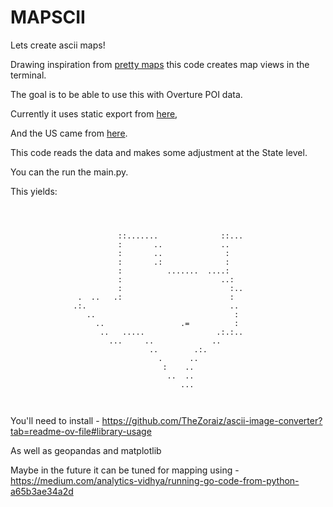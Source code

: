 # MAPSCII

Lets create ascii maps!

Drawing inspiration from [pretty maps](https://github.com/marceloprates/prettymaps) this code creates map views in the terminal.

The goal is to be able to use this with Overture POI data.

Currently it uses static export from [here](https://figshare.com/articles/dataset/_b_City-Level_Overture_Global_Places_Dataset_b_/24031809),

And the US came from [here](https://github.com/PublicaMundi/MappingAPI/blob/master/data/geojson/us-states.json).

This code reads the data and makes some adjustment at the State level.

You can the run the main.py.

This yields:

```



                        ::.......              ::...
                        :       ..             ..
                        :       ..              :
                        :       .:              :
                        :          .......  ....:
                        :                      ..:
                        :                        :..
               .  ..   .:                        :
              .:.                                ..
                 ..                               :
                   ..                 .=          :
                    ..   .....                .:.:..
                      ...     ..             ..
                               ..        .:.
                                 .      ..
                                  :    ..
                                   ..  ..
                                      ...



```

You'll need to install - https://github.com/TheZoraiz/ascii-image-converter?tab=readme-ov-file#library-usage

As well as geopandas and matplotlib

Maybe in the future it can be tuned for mapping using - https://medium.com/analytics-vidhya/running-go-code-from-python-a65b3ae34a2d